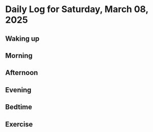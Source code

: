# Daily Log for Saturday, March 08, 2025

## Waking up

## Morning

## Afternoon

## Evening

## Bedtime

## Exercise
